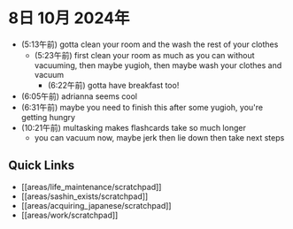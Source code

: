 # 8日 10月 2024年
- (5:13午前) gotta clean your room and the wash the rest of your clothes
  - (5:23午前) first clean your room as much as you can without vacuuming, then maybe yugioh, then maybe wash your clothes and vacuum
    - (6:22午前) gotta have breakfast too!
- (6:05午前) adrianna seems cool
- (6:31午前) maybe you need to finish this after some yugioh, you're getting hungry
- (10:21午前) multasking makes flashcards take so much longer
  - you can vacuum now, maybe jerk then lie down then take next steps




 



## Quick Links
- [[areas/life_maintenance/scratchpad]]
- [[areas/sashin_exists/scratchpad]]
- [[areas/acquiring_japanese/scratchpad]]
- [[areas/work/scratchpad]]
